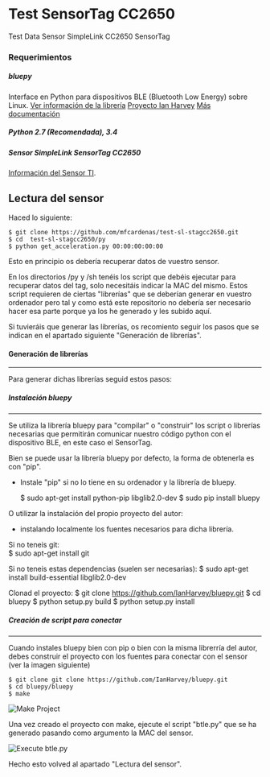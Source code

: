 # Test SensorTag CC2650
Test Data Sensor SimpleLink CC2650 SensorTag

### Requerimientos
##### bluepy
Interface en Python para dispositivos BLE (Bluetooth Low Energy) sobre Linux.
[Ver información de la librería](http://ianharvey.github.io/bluepy-doc/)
[Proyecto Ian Harvey](https://github.com/IanHarvey/bluepy.git)
[Más documentación](http://www.elinux.org/RPi_Bluetooth_LE)

##### Python 2.7 (Recomendada), 3.4 

##### Sensor SimpleLink SensorTag CC2650
[Información del Sensor TI](http://www.ti.com/sensortag).

Lectura del sensor
------------------
Haced lo siguiente:

    $ git clone https://github.com/mfcardenas/test-sl-stagcc2650.git
    $ cd  test-sl-stagcc2650/py
    $ python get_acceleration.py 00:00:00:00:00

Esto en principio os debería recuperar datos de vuestro sensor.
 
En los directorios /py y /sh tenéis los script que debéis ejecutar para recuperar datos del tag, solo necesitáis indicar la MAC del mismo. 
Estos script requieren de ciertas "librerías" que se deberían generar en vuestro ordenador pero tal y como está este repositorio no debería ser necesario hacer esa parte porque ya los he generado y les subido aquí.

Si tuvieráis que generar las librerías, os recomiento seguir los pasos que se indican en el apartado siguiente "Generación de librerías".

#### Generación de librerías
-----------------------

Para generar dichas librerías seguid estos pasos:

##### Instalación bluepy
------------------
Se utiliza la librería bluepy para "compilar" o "construir" los script o librerías necesarias que permitirán comunicar nuestro código python con el dispositivo BLE, en este caso el SensorTag.

Bien se puede usar la librería bluepy por defecto, la forma de obtenerla es con "pip".
- Instale "pip" si no lo tiene en su ordenador y la librería de bluepy. 

    $ sudo apt-get install python-pip libglib2.0-dev
    $ sudo pip install bluepy

O utilizar la instalación del propio proyecto del autor:
- instalando localmente los fuentes necesarios para dicha librería.

Si no teneis git:  
    $ sudo apt-get install git

Si no teneis estas dependencias (suelen ser necesarias):
    $ sudo apt-get install build-essential libglib2.0-dev

Clonad el proyecto:
    $ git clone https://github.com/IanHarvey/bluepy.git
    $ cd bluepy
    $ python setup.py build
    $ python setup.py install


##### Creación de script para conectar
--------------------------------------------------
Cuando instales bluepy bien con pip o bien con la misma librerría del autor, debes construir el proyecto con los fuentes para conectar con el sensor (ver la imagen siguiente)

    $ git clone git clone https://github.com/IanHarvey/bluepy.git
    $ cd bluepy/bluepy
    $ make

![Make Project](https://github.com/mfcardenas/test-sl-stagcc2650/blob/master/img/make-install.bmp)
 
Una vez creado el proyecto con make, ejecute el script "btle.py" que se ha generado pasando como argumento la MAC del sensor.

![Execute btle.py](https://github.com/mfcardenas/test-sl-stagcc2650/blob/master/img/get-ingo-sensortag.bmp)

Hecho esto volved al apartado "Lectura del sensor".

